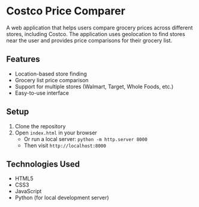 # Costco Price Comparer

A web application that helps users compare grocery prices across different stores, including Costco. The application uses geolocation to find stores near the user and provides price comparisons for their grocery list.

## Features

- Location-based store finding
- Grocery list price comparison
- Support for multiple stores (Walmart, Target, Whole Foods, etc.)
- Easy-to-use interface

## Setup

1. Clone the repository
2. Open `index.html` in your browser
   - Or run a local server: `python -m http.server 8000`
   - Then visit `http://localhost:8000`

## Technologies Used

- HTML5
- CSS3
- JavaScript
- Python (for local development server) 